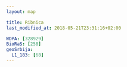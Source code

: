 ```yaml
---
layout: map

title: Ribnica
last_modified_at: 2018-05-21T23:31:16+02:00

WDPA: [328929]
BioRaS: [258]
geoSrbija:
  L1_183: [68]
---
```

